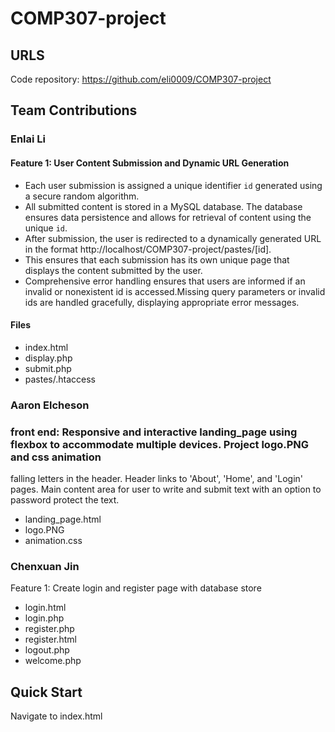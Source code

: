 # COMP307-project
## URLS
Code repository: https://github.com/eli0009/COMP307-project
## Team Contributions

### Enlai Li
#### Feature 1: User Content Submission and Dynamic URL Generation
- Each user submission is assigned a unique identifier `id` generated using a secure random algorithm.
- All submitted content is stored in a MySQL database. The database ensures data persistence and allows for retrieval of content using the unique `id`.
- After submission, the user is redirected to a dynamically generated URL in the format http://localhost/COMP307-project/pastes/[id].
- This ensures that each submission has its own unique page that displays the content submitted by the user.
- Comprehensive error handling ensures that users are informed if an invalid or nonexistent id is accessed.Missing query parameters or invalid ids are handled gracefully, displaying appropriate error messages.
#### Files
- index.html
- display.php
- submit.php
- pastes/.htaccess 
### Aaron Elcheson
### front end: Responsive and interactive landing_page using flexbox to accommodate multiple devices. Project logo.PNG and css animation
falling letters in the header. Header links to 'About', 'Home', and 'Login' pages. Main content area for user to write and submit text with an option to password protect the text.
- landing_page.html
- logo.PNG
- animation.css
### Chenxuan Jin
Feature 1: Create login and register page with database store
- login.html
- login.php
- register.php
- register.html
- logout.php
- welcome.php


## Quick Start

Navigate to index.html
